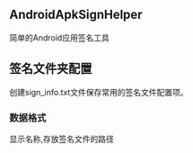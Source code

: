 ## AndroidApkSignHelper
简单的Android应用签名工具

## 签名文件夹配置
创建sign_info.txt文件保存常用的签名文件配置项。<br>
### 数据格式
显示名称,存放签名文件的路径
